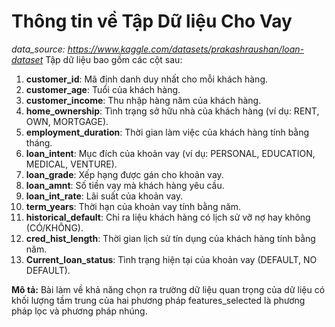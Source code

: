 # Thông tin về Tập Dữ liệu Cho Vay
*data_source: https://www.kaggle.com/datasets/prakashraushan/loan-dataset*
Tập dữ liệu bao gồm các cột sau:

1. **customer_id**: Mã định danh duy nhất cho mỗi khách hàng.
2. **customer_age**: Tuổi của khách hàng.
3. **customer_income**: Thu nhập hàng năm của khách hàng.
4. **home_ownership**: Tình trạng sở hữu nhà của khách hàng (ví dụ: RENT, OWN, MORTGAGE).
5. **employment_duration**: Thời gian làm việc của khách hàng tính bằng tháng.
6. **loan_intent**: Mục đích của khoản vay (ví dụ: PERSONAL, EDUCATION, MEDICAL, VENTURE).
7. **loan_grade**: Xếp hạng được gán cho khoản vay.
8. **loan_amnt**: Số tiền vay mà khách hàng yêu cầu.
9. **loan_int_rate**: Lãi suất của khoản vay.
10. **term_years**: Thời hạn của khoản vay tính bằng năm.
11. **historical_default**: Chỉ ra liệu khách hàng có lịch sử vỡ nợ hay không (CÓ/KHÔNG).
12. **cred_hist_length**: Thời gian lịch sử tín dụng của khách hàng tính bằng năm.
13. **Current_loan_status**: Tình trạng hiện tại của khoản vay (DEFAULT, NO DEFAULT).

**Mô tả:**
Bài làm về khả năng chọn ra trường dữ liệu quan trọng của dữ liệu có khối lượng tầm trung
của hai phương pháp features_selected là phương pháp lọc và phương pháp nhúng.
